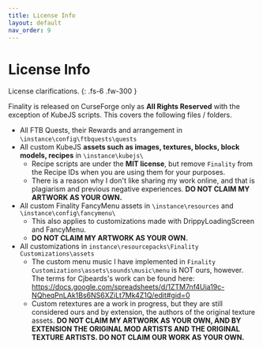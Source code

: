 ```yaml
---
title: License Info
layout: default
nav_order: 9
---
```

# License Info
License clarifications.
{: .fs-6 .fw-300 }

Finality is released on CurseForge only as **All Rights Reserved** with the exception of KubeJS scripts.
This covers the following files / folders.
* All FTB Quests, their Rewards and arrangement in `\instance\config\ftbquests\quests`
* All custom KubeJS **assets such as images, textures, blocks, block models, recipes** in `\instance\kubejs\`
  * Recipe scripts are under the **MIT license**, but remove `Finality` from the Recipe IDs when you are using them for your purposes.
  * There is a reason why I don't like sharing my work online, and that is plagiarism and previous negative experiences. **DO NOT CLAIM MY ARTWORK AS YOUR OWN.**
* All custom Finality FancyMenu assets in `\instance\resources` and `\instance\config\fancymenu\`
  * This also applies to customizations made with DrippyLoadingScreen and FancyMenu.
  * **DO NOT CLAIM MY ARTWORK AS YOUR OWN.**
* All customizations in `instance\resourcepacks\Finality Customizations\assets`
  * The custom menu music I have implemented in `Finality Customizations\assets\sounds\music\menu` is NOT ours, however. The terms for Cjbeards's work can be found here: https://docs.google.com/spreadsheets/d/1ZTM7nf4Uia19c-NQheqPnLAk1Bs6NS6XZiLt7Mk4Z1Q/edit#gid=0
  * Custom retextures are a work in progress, but they are still considered ours and by extension, the authors of the original texture assets. **DO NOT CLAIM MY ARTWORK AS YOUR OWN, AND BY EXTENSION THE ORIGINAL MOD ARTISTS AND THE ORIGINAL TEXTURE ARTISTS. DO NOT CLAIM OUR WORK AS YOUR OWN.**